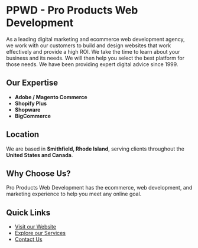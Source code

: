 # PPWD - Pro Products Web Development

As a leading digital marketing and ecommerce web development agency, we work with our customers to build and design websites that work effectively and provide a high ROI. We take the time to learn about your business and its needs. We will then help you select the best platform for those needs. We have been providing expert digital advice since 1999.

## Our Expertise

- **Adobe / Magento Commerce**
- **Shopify Plus**
- **Shopware**
- **BigCommerce**

## Location

We are based in **Smithfield, Rhode Island**, serving clients throughout the **United States and Canada**.

## Why Choose Us?

Pro Products Web Development has the ecommerce, web development, and marketing experience to help you meet any online goal.


## Quick Links

- [Visit our Website](https://www.proproductswebdevelopment.com/)
- [Explore our Services](https://www.proproductswebdevelopment.com/services.htm)
- [Contact Us](https://www.proproductswebdevelopment.com/contact.htm)
